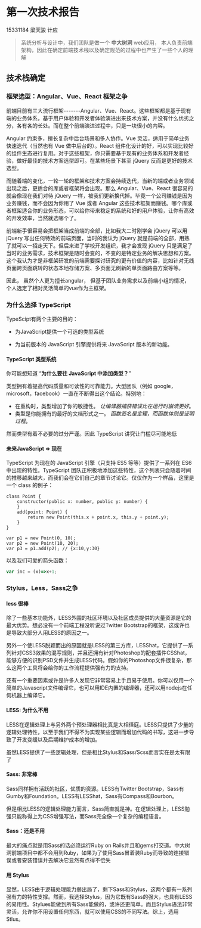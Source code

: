 # 第一次技术报告

15331184 梁天骏 计应

>  系统分析与设计中，我们团队是做一个 **中大树洞** web应用， 本人负责前端架构，因此在确定前端技术栈以及确定规范的过程中也产生了一些个人的理解

## 技术栈确定

###  框架选型：Angular、Vue、React 框架之争

前端目前有三大流行框架-------Angular、Vue、React。这些框架都是基于现有端的业务体系，基于用户体验和开发者体验演进出来技术方案，并没有什么优劣之分，各有各的长处。而在整个前端演进过程中，只是一块很小的内容。

Angular 约束多，擅长复杂中后台场景和多人协作。Vue 灵活，适用于简单业务快速迭代（当然也有 Vue 做中后台的）。React 组件化设计的好，可以实现比较好的组件生态进行复用。对于这些框架，你只需要基于现有的业务体系和开发者经验，做好最佳的技术方案选型即可。在某些场景下甚至 jQuery 反而是更好的技术选型。

而随着端的变化，一轮一轮的框架和技术方案会持续迭代，当新的端或者业务领域出现之后，更适合的库或者框架将会出现。那么 Angular、Vue、React 很容易的就会像现在我们对待 jQuery 一样，被我们更新换代掉。毕竟一个公司赚钱是因为业务赚钱，而不会因为你用了 Vue 或者 Angular 这些技术框架而赚钱。哪个库或者框架适合你的业务形态，可以给你带来稳定的系统和好的用户体验，让你有高效的开发效率，当然就选哪个了。

前端新手很容易会把框架当成前端的全部，比如我大二时刚学会 jQuery 可以用 jQuery 写出任何特效的前端页面，当时的我认为 jQuery 就是前端的全部，用熟了就可以一招走天下。但后来进了学校开发组织，我才会发现 jQuery 只是满足了当时的业务需求，技术框架是随时会变的，不变的是特定业务的解决思想和方案。这个我认为才是非框架研发的前端需要探讨研究的更有价值的内容，比如针对无线页面跨页面跳转的状态本地存储方案、多页面无刷新的单页面路由方案等等。

因此， 虽然个人更为擅长angular， 但基于团队业务需求以及前端小组的情况，个人选定了相对灵活简单的vue作为主框架。

### 为什么选择 TypeScript

TypeScipt有两个主要的目的：

* 为JavaScript提供一个可选的类型系统

* 为当前版本的 JavaScript 引擎提供将来 JavaScript 版本的新功能。

#### TypeScript 类型系统

你可能想知道 “**为什么要往 JavaScript 中添加类型？**”

类型拥有着提高代码质量和可读性的可靠能力。大型团队（例如 google，microsoft，facebook）一直在不断得出这个结论。特别地：

- 在重构时，类型增加了你的敏捷性。 *让编译器捕获错误比在运行时崩溃更好*。
- 类型是你能拥有的最好的文档形式之一。 *函数签名是定理，而函数体则是证明过程*。

然而类型有着不必要的过分严谨。因此 TypeScript 讲究让门槛尽可能地低

#### 未来JavaScript => 现在

TypeScript 为现在的 JavaScript 引擎（只支持 ES5 等等）提供了一系列在 ES6 中出现的特性。TypeScript 团队正积极地添加这些特性，这个列表只会随着时间的推移越来越大，而我们会在它们自己的章节讨论它。仅仅作为一个样品，这里是一个 class 的例子：

```
class Point {
    constructor(public x: number, public y: number) {
    }
    add(point: Point) {
        return new Point(this.x + point.x, this.y + point.y);
    }
}

var p1 = new Point(0, 10);
var p2 = new Point(10, 20);
var p3 = p1.add(p2); // {x:10,y:30}
```

以及我们可爱的箭头函数：

```javascript
var inc = (x)=>x+1;
```

### Stylus，Less，Sass之争

#### less 很棒

除了一些基本功能外，LESS外围的社区环境以及社区成员提供的大量资源是它的最大优势。想必没有一个前端工程没听说过Twitter Bootstrap的框架，这或许也是导致大部分人用LESS的原因之一。

另外一个使LESS脱颖而出的原因就是LESS的第三方库，LESShat，它提供了一系列针对CSS3效果的混写规则，并且还拥有针对Photoshop的配套插件CSShat，能够方便的识别PSD文件并生成LESS代码。假如你的Photoshop文件很复杂，那么这两个工具将会给你的工作流程提供强有力的支持。

还有一个重要因素或许是许多人发现它非常容易上手且易于使用。你可以仅用一个简单的Javascript文件编译它，也可以用IDE内置的编译器，还可以用nodejs在任何机器上编译它。

####  LESS: 为什么不用

LESS在逻辑处理上与另外两个预处理器相比真是大相径庭。LESS只提供了少量的逻辑处理特性，以至于我们不得不为实现某些逻辑而增加代码的书写，这进一步导致了开发变缓以及后期维护成本的增加。

虽然LESS提供了一些逻辑处理，但是相比Stylus和Sass/Scss而言实在是太有限了

#### Sass: 非常棒

Sass同样拥有活跃的社区，优质的资源。LESS有Twitter Bootstrap，Sass有Gumby和Foundation。LESS有LESShat，Sass有Compass和Bourbon。

但是相比LESS的逻辑处理能力而言，Sass简直就是神。在逻辑处理上，LESS勉强只能称得上为CSS增强写法，而Sass完全像一个复杂的编程语言。

#### Sass：还是不用

最大的痛点就是用Sass的话必须运行Ruby on Rails并且和gems打交道。中大树洞前端项目中都不会用到Ruby，如果为了使用Sass冒着装Ruby而导致的连接错误或者安装错误并去解决它显然有点得不偿失

#### 用 Stylus

显然，LESS由于逻辑处理能力弱出局了，剩下Sass和Stylus，这两个都有一系列强有力的特性支撑。然而，我选择Stylus，因为它既有Sass的强大，也具有LESS的易用性。Stylues能做到所有Sass能做的，或许还更简单。而且Stylus语法非常灵活，允许你不用设置任何东西，就可以使用CSS的不同写法。综上，选用Stlus。

